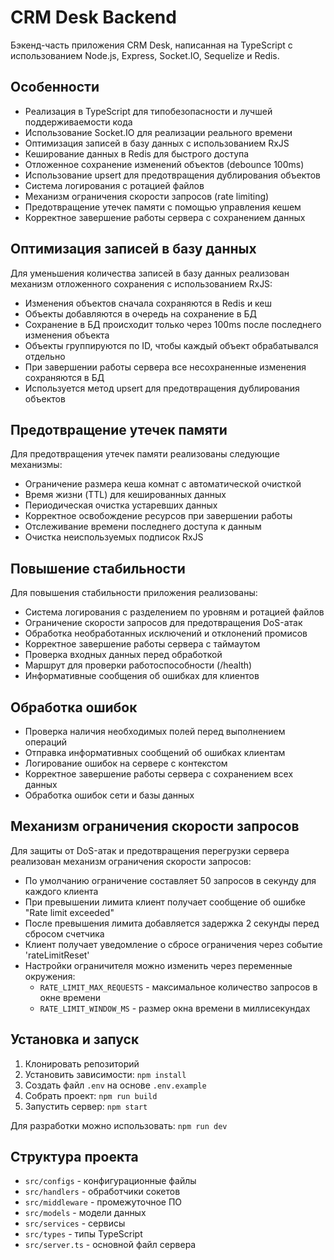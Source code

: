 # CRM Desk Backend

Бэкенд-часть приложения CRM Desk, написанная на TypeScript с использованием Node.js, Express, Socket.IO, Sequelize и Redis.

## Особенности

- Реализация в TypeScript для типобезопасности и лучшей поддерживаемости кода
- Использование Socket.IO для реализации реального времени
- Оптимизация записей в базу данных с использованием RxJS
- Кеширование данных в Redis для быстрого доступа
- Отложенное сохранение изменений объектов (debounce 100ms)
- Использование upsert для предотвращения дублирования объектов
- Система логирования с ротацией файлов
- Механизм ограничения скорости запросов (rate limiting)
- Предотвращение утечек памяти с помощью управления кешем
- Корректное завершение работы сервера с сохранением данных

## Оптимизация записей в базу данных

Для уменьшения количества записей в базу данных реализован механизм отложенного сохранения с использованием RxJS:

- Изменения объектов сначала сохраняются в Redis и кеш
- Объекты добавляются в очередь на сохранение в БД
- Сохранение в БД происходит только через 100ms после последнего изменения объекта
- Объекты группируются по ID, чтобы каждый объект обрабатывался отдельно
- При завершении работы сервера все несохраненные изменения сохраняются в БД
- Используется метод upsert для предотвращения дублирования объектов

## Предотвращение утечек памяти

Для предотвращения утечек памяти реализованы следующие механизмы:

- Ограничение размера кеша комнат с автоматической очисткой
- Время жизни (TTL) для кешированных данных
- Периодическая очистка устаревших данных
- Корректное освобождение ресурсов при завершении работы
- Отслеживание времени последнего доступа к данным
- Очистка неиспользуемых подписок RxJS

## Повышение стабильности

Для повышения стабильности приложения реализованы:

- Система логирования с разделением по уровням и ротацией файлов
- Ограничение скорости запросов для предотвращения DoS-атак
- Обработка необработанных исключений и отклонений промисов
- Корректное завершение работы сервера с таймаутом
- Проверка входных данных перед обработкой
- Маршрут для проверки работоспособности (/health)
- Информативные сообщения об ошибках для клиентов

## Обработка ошибок

- Проверка наличия необходимых полей перед выполнением операций
- Отправка информативных сообщений об ошибках клиентам
- Логирование ошибок на сервере с контекстом
- Корректное завершение работы сервера с сохранением всех данных
- Обработка ошибок сети и базы данных

## Механизм ограничения скорости запросов

Для защиты от DoS-атак и предотвращения перегрузки сервера реализован механизм ограничения скорости запросов:

- По умолчанию ограничение составляет 50 запросов в секунду для каждого клиента
- При превышении лимита клиент получает сообщение об ошибке "Rate limit exceeded"
- После превышения лимита добавляется задержка 2 секунды перед сбросом счетчика
- Клиент получает уведомление о сбросе ограничения через событие 'rateLimitReset'
- Настройки ограничителя можно изменить через переменные окружения:
  - `RATE_LIMIT_MAX_REQUESTS` - максимальное количество запросов в окне времени
  - `RATE_LIMIT_WINDOW_MS` - размер окна времени в миллисекундах

## Установка и запуск

1. Клонировать репозиторий
2. Установить зависимости: `npm install`
3. Создать файл `.env` на основе `.env.example`
4. Собрать проект: `npm run build`
5. Запустить сервер: `npm start`

Для разработки можно использовать: `npm run dev`

## Структура проекта

- `src/configs` - конфигурационные файлы
- `src/handlers` - обработчики сокетов
- `src/middleware` - промежуточное ПО
- `src/models` - модели данных
- `src/services` - сервисы
- `src/types` - типы TypeScript
- `src/server.ts` - основной файл сервера 